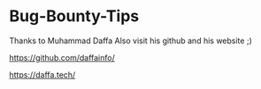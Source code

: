 # Bug-Bounty-Tips

Thanks to Muhammad Daffa
Also visit his github and his website ;)


https://github.com/daffainfo/


https://daffa.tech/
